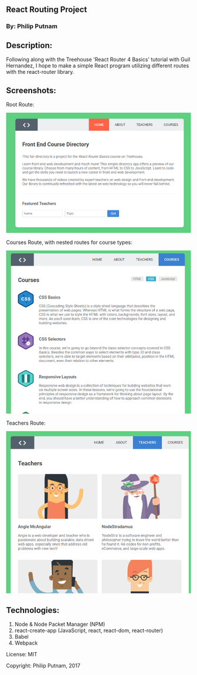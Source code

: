 ## React Routing Project

### By: Philip Putnam

## Description:

<p>Following along with the Treehouse 'React Router 4 Basics' tutorial with Guil Hernandez, I hope to make a simple React program utilizing different routes with the react-router library. </p>

## Screenshots:

Root Route:

![alt text](https://github.com/philip-putnam/React_Routing/blob/master/home_screenshot.png)

Courses Route, with nested routes for course types:

![alt text](https://github.com/philip-putnam/React_Routing/blob/master/courses.png)

Teachers Route:

![alt text](https://github.com/philip-putnam/React_Routing/blob/master/teachers.png)

## Technologies:

1. Node & Node Packet Manager (NPM)
2. react-create-app (JavaScript, react, react-dom, react-router)
3. Babel
4. Webpack

<p>License: MIT</p>

Copyright: Philip Putnam, 2017

